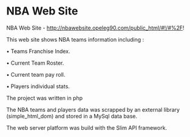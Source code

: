 # NBA Web Site
NBA Web Site - http://nbawebsite.opeleg90.com/public_html/#!/#%2F!


This web site shows NBA teams information including :

•	Teams Franchise Index.

•	Current Team Roster.

•	Current team pay roll.

•	Players individual stats.  


The project was written in php

The NBA teams and players data was scrapped by an external library (simple_html_dom) and stored in a MySql data base. 

The web server platform was build with the Slim API framework.



